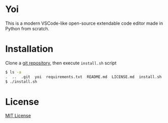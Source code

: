 # Yoi
This is a modern VSCode-like open-source extendable code editor made in Python from scratch.

# Installation
Clone a [git repository](https://github.com/penguin-operator/yoi), then execute `install.sh` script
``` sh
$ ls -a
.  ..  .git  yoi  requirements.txt  README.md  LICENSE.md  install.sh
$ ./install.sh
```

# License
[MIT License](https://github.com/penguin-operator/yoi/blob/master/LICENSE.md)

